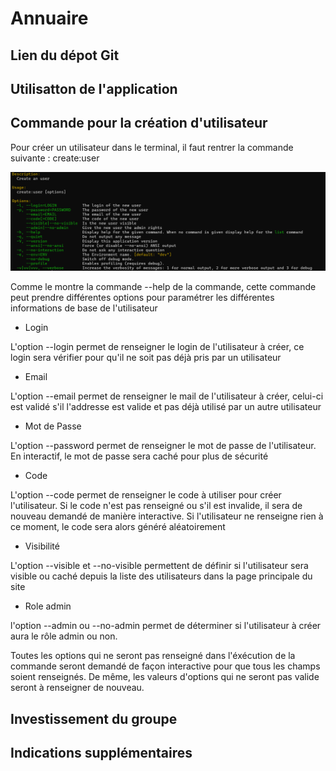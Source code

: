 # Annuaire

## Lien du dépot Git



## Utilisatton de l'application



## Commande pour la création d'utilisateur

Pour créer un utilisateur dans le terminal, il faut rentrer la commande suivante : create:user

![Alt text](image.png)

Comme le montre la commande --help de la commande, cette commande peut prendre différentes options pour paramétrer les différentes informations de base de l'utilisateur

- Login

L'option --login permet de renseigner le login de l'utilisateur à créer, ce login sera vérifier pour qu'il ne soit pas déjà pris par un utilisateur

- Email

L'option --email permet de renseigner le mail de l'utilisateur à créer, celui-ci est validé s'il l'addresse est valide et pas déjà utilisé par un autre utilisateur

- Mot de Passe

L'option --password permet de renseigner le mot de passe de l'utilisateur. En interactif, le mot de passe sera caché pour plus de sécurité

- Code

L'option --code permet de renseigner le code à utiliser pour créer l'utilisateur. Si le code n'est pas renseigné ou s'il est invalide, il sera de nouveau demandé de manière interactive. Si l'utilisateur ne renseigne rien à ce moment, le code sera alors généré aléatoirement

- Visibilité

L'option --visible et --no-visible permettent de définir si l'utilisateur sera visible ou caché depuis la liste des utilisateurs dans la page principale du site

- Role admin

l'option --admin ou --no-admin permet de déterminer si l'utilisateur à créer aura le rôle admin ou non. 

Toutes les options qui ne seront pas renseigné dans l'éxécution de la commande seront demandé de façon interactive pour que tous les champs soient renseignés. De même, les valeurs d'options qui ne seront pas valide seront à renseigner de nouveau.

## Investissement du groupe


## Indications supplémentaires